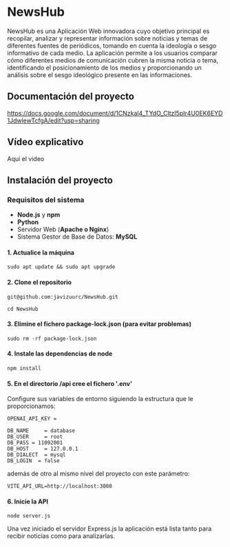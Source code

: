 # NewsHub
NewsHub es una Aplicación Web innovadora cuyo objetivo principal es recopilar, analizar y representar información sobre noticias y temas de diferentes fuentes de periódicos, tomando en cuenta la ideología o sesgo informativo de cada medio. La aplicación permite a los usuarios comparar cómo diferentes medios de comunicación cubren la misma noticia o tema, identificando el posicionamiento de los medios y proporcionando un análisis sobre el sesgo ideológico presente en las informaciones.

## Documentación del proyecto
https://docs.google.com/document/d/1CNzkal4_TYdO_Cltzl5pIr4U0EK6EYD1JdwlewTcfgA/edit?usp=sharing

## Vídeo explicativo
Aquí el video

## Instalación del proyecto
### Requisitos del sistema
- **Node.js** y **npm**
- **Python**
- Servidor Web (**Apache o Nginx**)
- Sistema Gestor de Base de Datos: **MySQL**

#### 1. Actualice la máquina
```
sudo apt update && sudo apt upgrade
```

#### 2. Clone el repositorio
```
git@github.com:javizuurc/NewsHub.git

cd NewsHub
```

#### 3. Elimine el fichero package-lock.json (para evitar problemas)
```
sudo rm -rf package-lock.json
```

#### 4. Instale las dependencias de node
```
npm install
```

#### 5. En el directorio /api cree el fichero '.env'
Configure sus variables de entorno siguiendo la estructura que le proporcionamos:

```
OPENAI_API_KEY = 

DB_NAME     = database
DB_USER     = root
DB_PASS = 11092001
DB_HOST     = 127.0.0.1
DB_DIALECT  = mysql
DB_LOGIN  = false
```

además de otro al mismo nivel del proyecto con este parámetro:
```
VITE_API_URL=http://localhost:3000
```

#### 6. Inicie la API
```
node server.js
```

Una vez iniciado el servidor Express.js la aplicación está lista tanto para recibir noticias como para analizarlas.